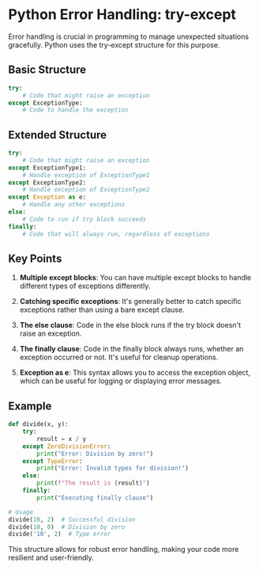 # Python Error Handling: try-except

Error handling is crucial in programming to manage unexpected situations gracefully. Python uses the try-except structure for this purpose.

## Basic Structure

```python
try:
    # Code that might raise an exception
except ExceptionType:
    # Code to handle the exception
```

## Extended Structure

```python
try:
    # Code that might raise an exception
except ExceptionType1:
    # Handle exception of ExceptionType1
except ExceptionType2:
    # Handle exception of ExceptionType2
except Exception as e:
    # Handle any other exceptions
else:
    # Code to run if try block succeeds
finally:
    # Code that will always run, regardless of exceptions
```

## Key Points

1. **Multiple except blocks**: You can have multiple except blocks to handle different types of exceptions differently.

2. **Catching specific exceptions**: It's generally better to catch specific exceptions rather than using a bare except clause.

3. **The else clause**: Code in the else block runs if the try block doesn't raise an exception.

4. **The finally clause**: Code in the finally block always runs, whether an exception occurred or not. It's useful for cleanup operations.

5. **Exception as e**: This syntax allows you to access the exception object, which can be useful for logging or displaying error messages.

## Example

```python
def divide(x, y):
    try:
        result = x / y
    except ZeroDivisionError:
        print("Error: Division by zero!")
    except TypeError:
        print("Error: Invalid types for division!")
    else:
        print(f"The result is {result}")
    finally:
        print("Executing finally clause")

# Usage
divide(10, 2)  # Successful division
divide(10, 0)  # Division by zero
divide('10', 2)  # Type error
```

This structure allows for robust error handling, making your code more resilient and user-friendly.